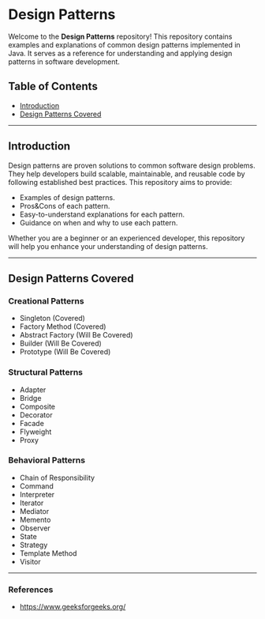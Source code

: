 # Design Patterns

Welcome to the **Design Patterns** repository! This repository contains examples and explanations of common design patterns implemented in Java. It serves as a reference for understanding and applying design patterns in software development.

## Table of Contents
- [Introduction](#introduction)
- [Design Patterns Covered](#design-patterns-covered)
---

## Introduction

Design patterns are proven solutions to common software design problems. They help developers build scalable, maintainable, and reusable code by following established best practices. This repository aims to provide:
- Examples of design patterns.
- Pros&Cons of each pattern.
- Easy-to-understand explanations for each pattern.
- Guidance on when and why to use each pattern.

Whether you are a beginner or an experienced developer, this repository will help you enhance your understanding of design patterns.

---

## Design Patterns Covered

### Creational Patterns
- Singleton (Covered)
- Factory Method (Covered) 
- Abstract Factory (Will Be Covered)
- Builder (Will Be Covered)
- Prototype (Will Be Covered)

### Structural Patterns
- Adapter
- Bridge
- Composite
- Decorator
- Facade
- Flyweight
- Proxy

### Behavioral Patterns
- Chain of Responsibility
- Command
- Interpreter
- Iterator
- Mediator
- Memento
- Observer
- State
- Strategy
- Template Method
- Visitor

---

### References 
  - https://www.geeksforgeeks.org/

